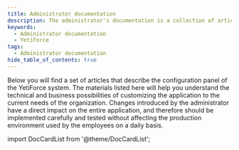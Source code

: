 ```yaml
---
title: Administrator documentation
description: The administrator's documentation is a collection of articles essential for every administrator who wants to manage the YetiForce system.
keywords:
  - Administrator documentation
  - YetiForce
tags:
  - Administrator documentation
hide_table_of_contents: true
---
```


Below you will find a set of articles that describe the configuration panel of the YetiForce system. The materials listed here will help you understand the technical and business possibilities of customizing the application to the current needs of the organization. Changes introduced by the administrator have a direct impact on the entire application, and therefore should be implemented carefully and tested without affecting the production environment used by the employees on a daily basis.

import DocCardList from '@theme/DocCardList';

<DocCardList />
